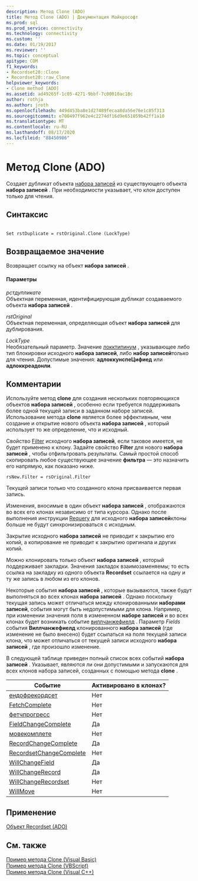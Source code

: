 ```yaml
---
description: Метод Clone (ADO)
title: Метод Clone (ADO) | Документация Майкрософт
ms.prod: sql
ms.prod_service: connectivity
ms.technology: connectivity
ms.custom: ''
ms.date: 01/19/2017
ms.reviewer: ''
ms.topic: conceptual
apitype: COM
f1_keywords:
- Recordset20::Clone
- Recordset20::raw_Clone
helpviewer_keywords:
- Clone method [ADO]
ms.assetid: ad49265f-1c05-4271-9bbf-7c00010ac18c
author: rothja
ms.author: jroth
ms.openlocfilehash: 449d453ba8e1d27489fecaa8da56e76e1c85f313
ms.sourcegitcommit: e700497f962e4c2274df16d9e651059b42ff1a10
ms.translationtype: MT
ms.contentlocale: ru-RU
ms.lasthandoff: 08/17/2020
ms.locfileid: "88450986"
---
```

# <a name="clone-method-ado"></a>Метод Clone (ADO)
Создает дубликат объекта [набора записей](../../../ado/reference/ado-api/recordset-object-ado.md) из существующего объекта **набора записей** . При необходимости указывает, что клон доступен только для чтения.  
  
## <a name="syntax"></a>Синтаксис  
  
```  
  
Set rstDuplicate = rstOriginal.Clone (LockType)  
```  
  
## <a name="return-value"></a>Возвращаемое значение  
 Возвращает ссылку на объект **набора записей** .  
  
#### <a name="parameters"></a>Параметры  
 *рстдупликате*  
 Объектная переменная, идентифицирующая дубликат создаваемого объекта **набора записей** .  
  
 *rstOriginal*  
 Объектная переменная, определяющая объект **набора записей** для дублирования.  
  
 *LockType*  
 Необязательный параметр. Значение [локктипинум](../../../ado/reference/ado-api/locktypeenum.md) , указывающее либо тип блокировки исходного **набора записей**, либо **набор записей**только для чтения. Допустимые значения: **адлоккунспеЦифиед** или **адлоккреадонли**.  
  
## <a name="remarks"></a>Комментарии  
 Используйте метод **clone** для создания нескольких повторяющихся объектов **набора записей** , особенно если требуется поддерживать более одной текущей записи в заданном наборе записей. Использование метода **clone** является более эффективным, чем создание и открытие нового объекта **набора записей** , который использует то же определение, что и исходный.  
  
 Свойство [Filter](../../../ado/reference/ado-api/filter-property.md) исходного **набора записей**, если таковое имеется, не будет применено к клону. Задайте свойство **Filter** для нового **набора записей** , чтобы отфильтровать результаты. Самый простой способ скопировать любое существующее значение **фильтра** — это назначить его напрямую, как показано ниже.  
  
```  
rsNew.Filter = rsOriginal.Filter  
```  
  
 Текущей записи только что созданного клона присваивается первая запись.  
  
 Изменения, вносимые в один объект **набора записей** , отображаются во всех его клонах независимо от типа курсора. Однако после выполнения инструкции [Requery](../../../ado/reference/ado-api/requery-method.md) для исходного **набора записей**клоны больше не будут синхронизироваться с исходным.  
  
 Закрытие исходного **набора записей** не приводит к закрытию его копий, а копирование не приводит к закрытию оригинала и других копий.  
  
 Можно клонировать только объект **набора записей** , который поддерживает закладки. Значения закладок взаимозаменяемы; то есть ссылка на закладку из одного объекта **Recordset** ссылается на одну и ту же запись в любом из его клонов.  
  
 Некоторые события **набора записей** , которые вызываются, также будут выполняться во всех клонах **набора записей** . Однако поскольку текущая запись может отличаться между клонированными **наборами записей**, события могут быть недопустимыми для клона. Например, при изменении значения поля в измененном **наборе записей** и во всех клонах будет возникать событие [виллчанжефиелд](../../../ado/reference/ado-api/willchangefield-and-fieldchangecomplete-events-ado.md) . Параметр *Fields* события **Виллчанжефиелд** клонированного **набора записей** (где изменение не было внесено) будет ссылаться на поля текущей записи клона, что может отличаться от текущей записи исходного **набора записей** , где произошло изменение.  
  
 В следующей таблице приведен полный список всех событий **набора записей** . Указывает, являются ли они допустимыми и запускаются для всех клонов набора записей, созданных с помощью метода **clone** .  
  
|Событие|Активировано в клонах?|  
|-----------|--------------------------|  
|[ендофрекордсет](../../../ado/reference/ado-api/endofrecordset-event-ado.md)|Нет|  
|[FetchComplete](../../../ado/reference/ado-api/fetchcomplete-event-ado.md)|Нет|  
|[фетчпрогресс](../../../ado/reference/ado-api/fetchprogress-event-ado.md)|Нет|  
|[FieldChangeComplete](../../../ado/reference/ado-api/willchangefield-and-fieldchangecomplete-events-ado.md)|Да|  
|[мовекомплете](../../../ado/reference/ado-api/willmove-and-movecomplete-events-ado.md)|Нет|  
|[RecordChangeComplete](../../../ado/reference/ado-api/willchangerecord-and-recordchangecomplete-events-ado.md)|Да|  
|[RecordsetChangeComplete](../../../ado/reference/ado-api/willchangerecordset-and-recordsetchangecomplete-events-ado.md)|Нет|  
|[WillChangeField](../../../ado/reference/ado-api/willchangefield-and-fieldchangecomplete-events-ado.md)|Да|  
|[WillChangeRecord](../../../ado/reference/ado-api/willchangerecord-and-recordchangecomplete-events-ado.md)|Да|  
|[WillChangeRecordset](../../../ado/reference/ado-api/willchangerecordset-and-recordsetchangecomplete-events-ado.md)|Нет|  
|[WillMove](../../../ado/reference/ado-api/willmove-and-movecomplete-events-ado.md)|Нет|  
  
## <a name="applies-to"></a>Применение  
 [Объект Recordset (ADO)](../../../ado/reference/ado-api/recordset-object-ado.md)  
  
## <a name="see-also"></a>См. также  
 [Пример метода Clone (Visual Basic)](../../../ado/reference/ado-api/clone-method-example-vb.md)   
 [Пример метода Clone (VBScript)](../../../ado/reference/ado-api/clone-method-example-vbscript.md)   
 [Пример метода Clone (Visual C++)](../../../ado/reference/ado-api/clone-method-example-vc.md)   
